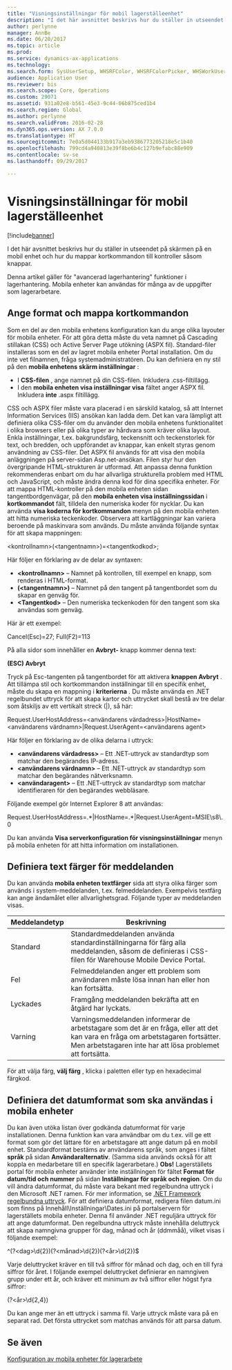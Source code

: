```yaml
---
title: "Visningsinställningar för mobil lagerställeenhet"
description: "I det här avsnittet beskrivs hur du ställer in utseendet på skärmen på en mobil enhet och hur du mappar kortkommandon till kontroller såsom knappar."
author: perlynne
manager: AnnBe
ms.date: 06/20/2017
ms.topic: article
ms.prod: 
ms.service: dynamics-ax-applications
ms.technology: 
ms.search.form: SysUserSetup, WHSRFColor, WHSRFColorPicker, WHSWorkUserDisplaySettings
audience: Application User
ms.reviewer: bis
ms.search.scope: Core, Operations
ms.custom: 29071
ms.assetid: 931a02e8-b561-45e3-9c44-06b875ced1b4
ms.search.region: Global
ms.author: perlynne
ms.search.validFrom: 2016-02-28
ms.dyn365.ops.version: AX 7.0.0
ms.translationtype: HT
ms.sourcegitcommit: 7e0a5d044133b917a3eb9386773205218e5c1b40
ms.openlocfilehash: 799cd4a940813e39f8be6b4c127b9efabc88e909
ms.contentlocale: sv-se
ms.lasthandoff: 09/29/2017

---
```


# <a name="warehouse-mobile-device-display-settings"></a>Visningsinställningar för mobil lagerställeenhet

[!include[banner](../includes/banner.md)]


I det här avsnittet beskrivs hur du ställer in utseendet på skärmen på en mobil enhet och hur du mappar kortkommandon till kontroller såsom knappar. 

Denna artikel gäller för "avancerad lagerhantering" funktioner i lagerhantering. Mobila enheter kan användas för många av de uppgifter som lagerarbetare.

## <a name="specify-styles-and-map-keyboard-shortcuts"></a>Ange format och mappa kortkommandon
Som en del av den mobila enhetens konfiguration kan du ange olika layouter för mobila enheter. För att göra detta måste du veta namnet på Cascading stillakan (CSS) och Active Server Page utökning (ASPX fil). Standard-filer installeras som en del av lagret mobila enheter Portal installation. Om du inte vet filnamnen, fråga systemadministratören. Du kan definiera en ny stil på den **mobila enhetens skärm inställningar** :

-    I **CSS-filen** , ange namnet på din CSS-filen. Inkludera .css-filtillägg.
-   I den **mobila enheten visa inställningar visa** fältet anger ASPX fil. Inkludera **inte** .aspx filtillägg.

CSS och ASPX filer måste vara placerad i en särskild katalog, så att Internet Information Services (IIS) ansökan kan ladda dem. Det kan vara lämpligt att definiera olika CSS-filer om du använder den mobila enhetens funktionalitet i olika browsers eller på olika typer av hårdvara som kräver olika layout. Enkla inställningar, t.ex. bakgrundsfärg, teckensnitt och teckenstorlek för text, och bredden, och uppförandet av knappar, kan enkelt styras genom användning av CSS-filer. Det ASPX fil används för att visa den mobila anläggningen på server-sidan Asp.net-ansökan. Filen styr hur den övergripande HTML-strukturen är utformad. Att anpassa denna funktion rekommenderas enbart om du har allvarliga strukturella problem med HTML och JavaScript, och måste ändra denna kod för dina specifika enheter. För att mappa HTML-kontroller på den mobila enheten sidan tangentbordgenvägar, på den **mobila enheten visa inställningssidan** i **kortkommandot** fält, tilldela den numeriska koder för nycklar. Du kan använda **visa koderna för kortkommandon** menyn på den mobila enheten att hitta numeriska teckenkoder. Observera att kartläggningar kan variera beroende på maskinvara som används. Du måste använda följande syntax för att skapa mappningen:

&lt;kontrollnamn&gt;(&lt;tangentnamn&gt;)=&lt;tangentkodkod&gt;;

Här följer en förklaring av de delar av syntaxen:

-   **&lt;kontrollnamn&gt;** – Namnet på kontrollen, till exempel en knapp, som renderas i HTML-format.
-   **(&lt;tangentnamn&gt;)** – Namnet på den tangent på tangentbordet som du skapar en genväg för.
-   **&lt;Tangentkod&gt;** – Den numeriska teckenkoden för den tangent som ska användas som genväg.

Här är ett exempel:

Cancel(Esc)=27; Full(F2)=113

På alla sidor som innehåller en **Avbryt-** knapp kommer denna text:

**(ESC) Avbryt**

Tryck på Esc-tangenten på tangentbordet för att aktivera **knappen Avbryt** . Att tillämpa stil och kortkommandon inställningar till en specifik enhet, måste du skapa en mappning i **kriterierna** . Du måste använda en .NET regelbundet uttryck för att skapa kartor och uttrycket skall bestå av tre delar som åtskiljs av ett vertikalt streck (|), så här:

Request.UserHostAddress=&lt;användarens värdadress&gt;|HostName=&lt;användarens värdnamn&gt;|Request.UserAgent=&lt;användarens agent&gt;

Här följer en förklaring av de olika delarna i uttryck:

-   **&lt;användarens värdadress&gt;** – Ett .NET-uttryck av standardtyp som matchar den begärandes IP-adress.
-   **&lt;användarens värdnamn&gt;** – Ett .NET-uttryck av standardtyp som matchar den begärandes nätverksnamn.
-   **&lt;användaragent&gt;** – Ett .NET-uttryck av standardtyp som matchar identifieraren för den begärandes webbläsare.

Följande exempel gör Internet Explorer 8 att användas:

Request.UserHostAddress=.\*|HostName=.\*|Request.UserAgent=MSIE\\s8\\.0

Du kan använda **Visa serverkonfiguration för visningsinställningar** menyn på mobila enheten för att hitta information om installationen.

## <a name="define-text-colors-for-messages"></a>Definiera text färger för meddelanden
Du kan använda **mobila enheten textfärger** sida att styra olika färger som används i system-meddelanden, t.ex. felmeddelanden. Exempelvis textfärg kan ange ändamålet eller allvarlighetsgrad. Följande typer av meddelanden visas.

| Meddelandetyp | Beskrivning                                                                                                                                                                            |
|--------------|----------------------------------------------------------------------------------------------------------------------------------------------------------------------------------------|
| Standard      | Standardmeddelanden använda standardinställningarna för färg alla meddelanden, såsom de definieras i CSS-filen för Warehouse Mobile Device Portal.                                                   |
| Fel        | Felmeddelanden anger ett problem som användaren måste lösa innan han eller hon kan fortsätta.                                                                                             |
| Lyckades      | Framgång meddelanden bekräfta att en åtgärd har lyckats.                                                                                                                                |
| Varning      | Varningsmeddelanden informerar de arbetstagare som det är en fråga, eller att det kan vara en fråga om arbetstagaren fortsätter. Men arbetstagaren inte har att lösa problemet att fortsätta. |

För att välja färg, **välj färg** , klicka i paletten eller typ en hexadecimal färgkod.

## <a name="define-the-date-format-to-use-on-mobile-devices"></a>Definiera det datumformat som ska användas i mobila enheter
Du kan även utöka listan över godkända datumformat för varje installationen. Denna funktion kan vara användbar om du t.ex. vill ge ett format som gör det lättare för en arbetstagare att ange datum på en mobil enhet. Standardformat bestäms av användarens språk, som anges i fältet **språk** på sidan **Användaralternativ**. (Samma sida används också för att koppla en medarbetare till en specifik lagerarbetare.) **Obs!** Lagerställets portal för mobila enheter använder inte inställningen för fältet **Format för datum/tid och nummer** på sidan **Inställningar för språk och region**. Om du vill ändra datumformat, du måste vara bekant med regelbundna uttryck i den Microsoft .NET ramen. För mer information, se [.NET Framework regelbundna uttryck](http://go.microsoft.com/fwlink/?LinkId=391260). För att definiera datumformat, redigera filen datum.ini som finns på Innehåll\\Inställningar\\Dates.ini på portalservern för lagerställets mobila enheter. Denna fil använder .NET reguljära uttryck för att ange datumformat. Den regelbundna uttryck måste innehålla deluttryck att skapa namngivna grupper för dag, månad och år (ddmmåå), vilket visas i följande exempel:

^(?&lt;dag&gt;\\d{2})(?&lt;månad&gt;\\d{2})(?&lt;år&gt;\\d{2})$

Varje deluttrycket kräver en till två siffror för månad och dag, och en till fyra siffror för året. I följande exempel deluttrycket definierar en namngiven grupp under ett år, och kräver ett minimum av två siffror eller högst fyra siffror:

(?&lt;år&gt;\\d{2,4})

Du kan ange mer än ett uttryck i samma fil. Varje uttryck måste vara på en separat rad. Det första uttrycket som matchas används för att parsa datum.

<a name="see-also"></a>Se även
--------

[Konfiguration av mobila enheter för lagerarbete](configure-mobile-devices-warehouse.md)





